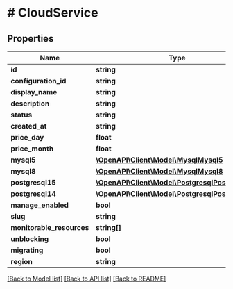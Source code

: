 # # CloudService

## Properties

Name | Type | Description | Notes
------------ | ------------- | ------------- | -------------
**id** | **string** |  | [optional]
**configuration_id** | **string** |  | [optional]
**display_name** | **string** |  | [optional]
**description** | **string** |  | [optional]
**status** | **string** |  | [optional]
**created_at** | **string** |  | [optional]
**price_day** | **float** |  | [optional]
**price_month** | **float** |  | [optional]
**mysql5** | [**\OpenAPI\Client\Model\MysqlMysql5**](MysqlMysql5.md) |  | [optional]
**mysql8** | [**\OpenAPI\Client\Model\MysqlMysql8**](MysqlMysql8.md) |  | [optional]
**postgresql15** | [**\OpenAPI\Client\Model\PostgresqlPostgresql15**](PostgresqlPostgresql15.md) |  | [optional]
**postgresql14** | [**\OpenAPI\Client\Model\PostgresqlPostgresql14**](PostgresqlPostgresql14.md) |  | [optional]
**manage_enabled** | **bool** |  | [optional]
**slug** | **string** |  | [optional]
**monitorable_resources** | **string[]** |  | [optional]
**unblocking** | **bool** |  | [optional]
**migrating** | **bool** |  | [optional]
**region** | **string** |  | [optional]

[[Back to Model list]](../../README.md#models) [[Back to API list]](../../README.md#endpoints) [[Back to README]](../../README.md)
